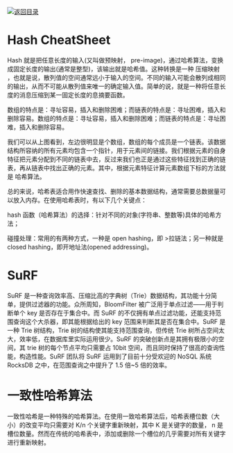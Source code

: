 [![返回目录](https://parg.co/UCb)](https://github.com/wx-chevalier/Awesome-CheatSheets)

# Hash CheatSheet

Hash 就是把任意长度的输入(又叫做预映射， pre-image)，通过哈希算法，变换成固定长度的输出(通常是整型)，该输出就是哈希值。这种转换是一种 压缩映射 ，也就是说，散列值的空间通常远小于输入的空间。不同的输入可能会散列成相同的输出，从而不可能从散列值来唯一的确定输入值。简单的说，就是一种将任意长度的消息压缩到某一固定长度的息摘要函数。

数组的特点是：寻址容易，插入和删除困难；而链表的特点是：寻址困难，插入和删除容易。数组的特点是：寻址容易，插入和删除困难；而链表的特点是：寻址困难，插入和删除容易。

我们可以从上图看到，左边很明显是个数组，数组的每个成员是一个链表。该数据结构所容纳的所有元素均包含一个指针，用于元素间的链接。我们根据元素的自身特征把元素分配到不同的链表中去，反过来我们也正是通过这些特征找到正确的链表，再从链表中找出正确的元素。其中，根据元素特征计算元素数组下标的方法就是 哈希算法。

总的来说，哈希表适合用作快速查找、删除的基本数据结构，通常需要总数据量可以放入内存。在使用哈希表时，有以下几个关键点：

hash 函数（哈希算法）的选择：针对不同的对象(字符串、整数等)具体的哈希方法；

碰撞处理：常用的有两种方式，一种是 open hashing，即 >拉链法；另一种就是 closed hashing，即开地址法(opened addressing)。

# SuRF

SuRF 是一种查询效率高、压缩比高的字典树（Trie）数据结构，其功能十分简单，提供过滤器的功能。众所周知，BloomFilter 被广泛用于单点过滤——用于判断单个 key 是否存在于集合中。而 SuRF 的不仅拥有单点过滤功能，还能支持范围查询这个大杀器，即其能根据给出的 key 范围来判断其是否在集合中。SuRF 是一种 Trie 树结构，Trie 树的结构使其能支持范围查询，但传统 Trie 树所占空间太大，效率低，在数据库里实际运用很少。SuRF 的突破创新点是其拥有极限小的空间，其 trie 树的每个节点平均只需要占 10bit 空间，而且同时保持了很高的查询性能，构造性能。SuRF 团队将 SuRF 运用到了目前十分受欢迎的 NoSQL 系统 RocksDB 之中，在范围查询之中提升了 1.5 倍~5 倍的效率。

# 一致性哈希算法

一致性哈希是一种特殊的哈希算法。在使用一致哈希算法后，哈希表槽位数（大小）的改变平均只需要对 K/n 个关键字重新映射，其中 K 是关键字的数量， n 是槽位数量。然而在传统的哈希表中，添加或删除一个槽位的几乎需要对所有关键字进行重新映射。
